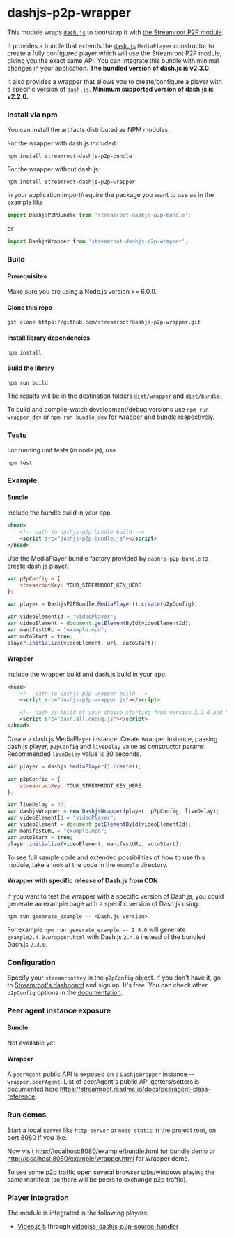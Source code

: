 # dashjs-p2p-wrapper

This module wraps [`dash.js`](https://github.com/Dash-Industry-Forum/dash.js) to bootstrap it with [the Streamroot P2P module](http://streamroot.io).

It provides a bundle that extends the [`dash.js`](https://github.com/Dash-Industry-Forum/dash.js) `MediaPlayer` constructor to create a fully configured player which will use the Streamroot P2P module, giving you the exact same API.
You can integrate this bundle with minimal changes in your application. **The bundled version of dash.js is v2.3.0**.

It also provides a wrapper that allows you to create/configure a player with a specific version of [`dash.js`](https://github.com/Dash-Industry-Forum/dash.js). **Minimum supported version of dash.js is v2.2.0.**

### Install via npm
You can install the artifacts distributed as NPM modules:

For the wrapper with dash.js included:

```
npm install streamroot-dashjs-p2p-bundle
```

For the wrapper without dash.js:

```
npm install streamroot-dashjs-p2p-wrapper
```

In your application import/require the package you want to use as in the example like

```javascript
import DashjsP2PBundle from 'streamroot-dashjs-p2p-bundle';
```

or

```javascript
import DashjsWrapper from 'streamroot-dashjs-p2p-wrapper';
```

### Build

#### Prerequisites

Make sure you are using a Node.js version >= 6.0.0.

#### Clone this repo

```
git clone https://github.com/streamroot/dashjs-p2p-wrapper.git
```

#### Install library dependencies

```
npm install
```

#### Build the library

```
npm run build
```

The results will be in the destination folders `dist/wrapper` and `dist/bundle`.

To build and compile-watch development/debug versions use ```npm run wrapper_dev``` or ```npm run bundle_dev``` for wrapper and bundle respectively.

### Tests

For running unit tests (in node.js), use

```
npm test
```

### Example

#### Bundle

Include the bundle build in your app.

```html
<head>
    <!-- path to dashjs-p2p-bundle build -->
    <script src="dashjs-p2p-bundle.js"></script>
</head>
```

Use the MediaPlayer bundle factory provided by `dashjs-p2p-bundle` to create dash.js player.

```javascript
var p2pConfig = {
    streamrootKey: YOUR_STREAMROOT_KEY_HERE
};

var player = DashjsP2PBundle.MediaPlayer().create(p2pConfig);

var videoElementId = "videoPlayer";
var videoElement = document.getElementById(videoElementId);
var manifestURL = "example.mpd";
var autoStart = true;
player.initialize(videoElement, url, autoStart);
```

#### Wrapper

Include the wrapper build and dash.js build in your app.

```html
<head>
    <!-- path to dashjs-p2p-wrapper build -->
    <script src="dashjs-p2p-wrapper.js"></script>

    <!-- dash.js build of your choice starting from version 2.2.0 and higher -->
    <script src="dash.all.debug.js"></script>
</head>
```

Create a dash.js MediaPlayer instance. Create wrapper instance, passing dash.js player, `p2pConfig` and `liveDelay` value as constructor params. Recommended `liveDelay` value is 30 seconds.

```javascript
var player = dashjs.MediaPlayer().create();

var p2pConfig = {
    streamrootKey: YOUR_STREAMROOT_KEY_HERE
};

var liveDelay = 30;
var dashjsWrapper = new DashjsWrapper(player, p2pConfig, liveDelay);
var videoElementId = "videoPlayer";
var videoElement = document.getElementById(videoElementId);
var manifestURL = "example.mpd";
var autoStart = true;
player.initialize(videoElement, manifestURL, autoStart);
```

To see full sample code and extended possibilities of how to use this module, take a look at the code in the `example` directory.

#### Wrapper with specific release of Dash.js from CDN

If you want to test the wrapper with a specific version of Dash.js, you could generate an example page with a specific version of Dash.js using:

```
npm run generate_example -- <Dash.js version>
```

For example `npm run generate_example -- 2.4.0` will generate `example2.4.0.wrapper.html` with Dash.js `2.4.0` instead of the bundled Dash.js `2.3.0`.

### Configuration

Specify your `streamrootKey` in the `p2pConfig` object. If you don't have it, go to [Streamroot's dashboard](http://dashboard.streamroot.io/) and sign up. It's free. You can check other `p2pConfig` options in the [documentation](https://streamroot.readme.io/docs/p2p-config).

### Peer agent instance exposure

#### Bundle

Not available yet.

#### Wrapper

A `peerAgent` public API is exposed on a `DashjsWrapper` instance -- `wrapper.peerAgent`.
List of peerAgent's public API getters/setters is documented here https://streamroot.readme.io/docs/peeragent-class-reference.

### Run demos

Start a local server like `http-server` or `node-static` in the project root, on port 8080 if you like.

Now visit <http://localhost:8080/example/bundle.html> for bundle demo or <http://localhost:8080/example/wrapper.html> for wrapper demo.

To see some p2p traffic open several browser tabs/windows playing the same manifest (so there will be peers to exchange p2p traffic).

### Player integration

The module is integrated in the following players:

* [Video.js 5](https://github.com/videojs/video.js/) through [videojs5-dashjs-p2p-source-handler](https://github.com/streamroot/videojs5-dashjs-p2p-source-handler)
